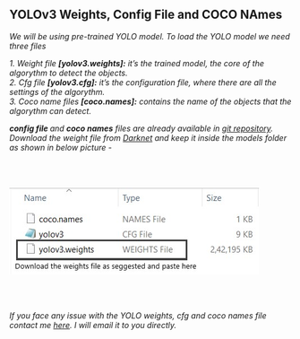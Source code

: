 ## YOLOv3 Weights, Config File and COCO NAmes

*We will be using pre-trained YOLO model. To load the YOLO model we need three files*

*1. Weight file <b>[yolov3.weights]:</b> it’s the trained model, the core of the algorythm to detect the objects.* <br/>
*2. Cfg file <b>[yolov3.cfg]:</b> it’s the configuration file, where there are all the settings of the algorythm.* <br/>
*3. Coco name files <b>[coco.names]:</b> contains the name of the objects that the algorythm can detect.*<br/>

*<b> config file </b> and <b> coco names</b> files are already available in [git repository](https://github.com/ArupDutta/Object-Detection_Opencv-Yolo/tree/master/models).* <br/>
*Download the weight file from [Darknet](https://pjreddie.com/darknet/yolo/) and keep it inside the models folder as shown in below picture -*

<br/>
<br/>

<p align="left">
  <img src="https://github.com/ArupDutta/ArupDutta/blob/master/Pics/yolo1.jpg">
</p>

<br/>
<br/>

*If you face any issue with the YOLO weights, cfg and coco names file contact me [here](contact.arupdutta@gmail.com). I will email it to you directly.*
